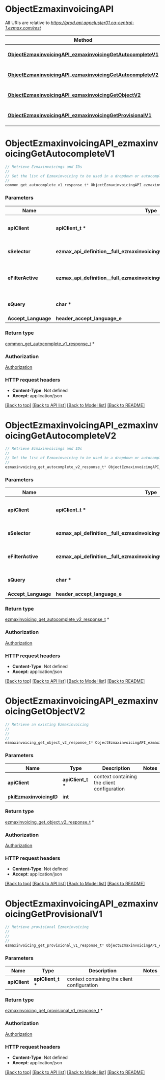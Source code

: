 # ObjectEzmaxinvoicingAPI

All URIs are relative to *https://prod.api.appcluster01.ca-central-1.ezmax.com/rest*

Method | HTTP request | Description
------------- | ------------- | -------------
[**ObjectEzmaxinvoicingAPI_ezmaxinvoicingGetAutocompleteV1**](ObjectEzmaxinvoicingAPI.md#ObjectEzmaxinvoicingAPI_ezmaxinvoicingGetAutocompleteV1) | **GET** /1/object/ezmaxinvoicing/getAutocomplete/{sSelector} | Retrieve Ezmaxinvoicings and IDs
[**ObjectEzmaxinvoicingAPI_ezmaxinvoicingGetAutocompleteV2**](ObjectEzmaxinvoicingAPI.md#ObjectEzmaxinvoicingAPI_ezmaxinvoicingGetAutocompleteV2) | **GET** /2/object/ezmaxinvoicing/getAutocomplete/{sSelector} | Retrieve Ezmaxinvoicings and IDs
[**ObjectEzmaxinvoicingAPI_ezmaxinvoicingGetObjectV2**](ObjectEzmaxinvoicingAPI.md#ObjectEzmaxinvoicingAPI_ezmaxinvoicingGetObjectV2) | **GET** /2/object/ezmaxinvoicing/{pkiEzmaxinvoicingID} | Retrieve an existing Ezmaxinvoicing
[**ObjectEzmaxinvoicingAPI_ezmaxinvoicingGetProvisionalV1**](ObjectEzmaxinvoicingAPI.md#ObjectEzmaxinvoicingAPI_ezmaxinvoicingGetProvisionalV1) | **GET** /1/object/ezmaxinvoicing/getProvisional | Retrieve provisional Ezmaxinvoicing


# **ObjectEzmaxinvoicingAPI_ezmaxinvoicingGetAutocompleteV1**
```c
// Retrieve Ezmaxinvoicings and IDs
//
// Get the list of Ezmaxinvoicing to be used in a dropdown or autocomplete control.
//
common_get_autocomplete_v1_response_t* ObjectEzmaxinvoicingAPI_ezmaxinvoicingGetAutocompleteV1(apiClient_t *apiClient, ezmax_api_definition__full_ezmaxinvoicingGetAutocompleteV1_sSelector_e sSelector, ezmax_api_definition__full_ezmaxinvoicingGetAutocompleteV1_eFilterActive_e eFilterActive, char * sQuery, header_accept_language_e Accept_Language);
```

### Parameters
Name | Type | Description  | Notes
------------- | ------------- | ------------- | -------------
**apiClient** | **apiClient_t \*** | context containing the client configuration |
**sSelector** | **ezmax_api_definition__full_ezmaxinvoicingGetAutocompleteV1_sSelector_e** | The type of Ezmaxinvoicings to return | 
**eFilterActive** | **ezmax_api_definition__full_ezmaxinvoicingGetAutocompleteV1_eFilterActive_e** | Specify which results we want to display. Active is the default value. | [optional] 
**sQuery** | **char \*** | Allow to filter the returned results | [optional] 
**Accept_Language** | **header_accept_language_e** |  | [optional] 

### Return type

[common_get_autocomplete_v1_response_t](common_get_autocomplete_v1_response.md) *


### Authorization

[Authorization](../README.md#Authorization)

### HTTP request headers

 - **Content-Type**: Not defined
 - **Accept**: application/json

[[Back to top]](#) [[Back to API list]](../README.md#documentation-for-api-endpoints) [[Back to Model list]](../README.md#documentation-for-models) [[Back to README]](../README.md)

# **ObjectEzmaxinvoicingAPI_ezmaxinvoicingGetAutocompleteV2**
```c
// Retrieve Ezmaxinvoicings and IDs
//
// Get the list of Ezmaxinvoicing to be used in a dropdown or autocomplete control.
//
ezmaxinvoicing_get_autocomplete_v2_response_t* ObjectEzmaxinvoicingAPI_ezmaxinvoicingGetAutocompleteV2(apiClient_t *apiClient, ezmax_api_definition__full_ezmaxinvoicingGetAutocompleteV2_sSelector_e sSelector, ezmax_api_definition__full_ezmaxinvoicingGetAutocompleteV2_eFilterActive_e eFilterActive, char * sQuery, header_accept_language_e Accept_Language);
```

### Parameters
Name | Type | Description  | Notes
------------- | ------------- | ------------- | -------------
**apiClient** | **apiClient_t \*** | context containing the client configuration |
**sSelector** | **ezmax_api_definition__full_ezmaxinvoicingGetAutocompleteV2_sSelector_e** | The type of Ezmaxinvoicings to return | 
**eFilterActive** | **ezmax_api_definition__full_ezmaxinvoicingGetAutocompleteV2_eFilterActive_e** | Specify which results we want to display. | [optional] [default to &#39;Active&#39;]
**sQuery** | **char \*** | Allow to filter the returned results | [optional] 
**Accept_Language** | **header_accept_language_e** |  | [optional] 

### Return type

[ezmaxinvoicing_get_autocomplete_v2_response_t](ezmaxinvoicing_get_autocomplete_v2_response.md) *


### Authorization

[Authorization](../README.md#Authorization)

### HTTP request headers

 - **Content-Type**: Not defined
 - **Accept**: application/json

[[Back to top]](#) [[Back to API list]](../README.md#documentation-for-api-endpoints) [[Back to Model list]](../README.md#documentation-for-models) [[Back to README]](../README.md)

# **ObjectEzmaxinvoicingAPI_ezmaxinvoicingGetObjectV2**
```c
// Retrieve an existing Ezmaxinvoicing
//
// 
//
ezmaxinvoicing_get_object_v2_response_t* ObjectEzmaxinvoicingAPI_ezmaxinvoicingGetObjectV2(apiClient_t *apiClient, int pkiEzmaxinvoicingID);
```

### Parameters
Name | Type | Description  | Notes
------------- | ------------- | ------------- | -------------
**apiClient** | **apiClient_t \*** | context containing the client configuration |
**pkiEzmaxinvoicingID** | **int** |  | 

### Return type

[ezmaxinvoicing_get_object_v2_response_t](ezmaxinvoicing_get_object_v2_response.md) *


### Authorization

[Authorization](../README.md#Authorization)

### HTTP request headers

 - **Content-Type**: Not defined
 - **Accept**: application/json

[[Back to top]](#) [[Back to API list]](../README.md#documentation-for-api-endpoints) [[Back to Model list]](../README.md#documentation-for-models) [[Back to README]](../README.md)

# **ObjectEzmaxinvoicingAPI_ezmaxinvoicingGetProvisionalV1**
```c
// Retrieve provisional Ezmaxinvoicing
//
// 
//
ezmaxinvoicing_get_provisional_v1_response_t* ObjectEzmaxinvoicingAPI_ezmaxinvoicingGetProvisionalV1(apiClient_t *apiClient);
```

### Parameters
Name | Type | Description  | Notes
------------- | ------------- | ------------- | -------------
**apiClient** | **apiClient_t \*** | context containing the client configuration |

### Return type

[ezmaxinvoicing_get_provisional_v1_response_t](ezmaxinvoicing_get_provisional_v1_response.md) *


### Authorization

[Authorization](../README.md#Authorization)

### HTTP request headers

 - **Content-Type**: Not defined
 - **Accept**: application/json

[[Back to top]](#) [[Back to API list]](../README.md#documentation-for-api-endpoints) [[Back to Model list]](../README.md#documentation-for-models) [[Back to README]](../README.md)

